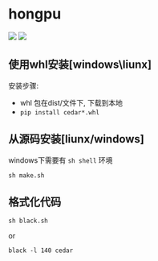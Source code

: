 # hongpu

<p align="left">
    <a href=""><img src="https://img.shields.io/badge/python-3.6+-orange.svg"></a>
    <a href=""><img src="https://img.shields.io/badge/os-linux%2C%20win-yellow.svg"></a>
</p>
    

## 使用whl安装[windows\liunx]

安装步骤:
-  whl 包在dist/文件下, 下载到本地
- ``` pip install cedar*.whl ```

## 从源码安装[liunx/windows]
windows下需要有 `sh shell` 环境

```
sh make.sh
```

## 格式化代码

```
sh black.sh
```
or
```
black -l 140 cedar
```
